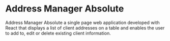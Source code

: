 # Address Manager Absolute

Address Manager Absolute a single page web application developed with React that displays a list of client addresses on a table and enables the user to add to, edit or delete existing client information.